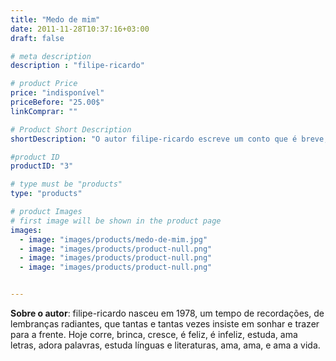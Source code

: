 ```yaml
---
title: "Medo de mim"
date: 2011-11-28T10:37:16+03:00
draft: false

# meta description
description : "filipe-ricardo"

# product Price
price: "indisponível"
priceBefore: "25.00$"
linkComprar: ""

# Product Short Description
shortDescription: "O autor filipe-ricardo escreve um conto que é breve, vagaroso, mas que por vezes tem o poder de nos dilacerar e ferir pela sua inocente verdade. Ele narra o corte brutal que a sociedade faz aos nossos sonhos, à nossa capacidade de fugir e sonhar. Como o autor escreve: Perdem-se os sonhos; perde-se a solidão perscrutante, e perdem-se as centelhas da vida. Francisca perdeu-se a si própria e perdeu tudo aquilo que a distinguia dos outros que tinha à sua volta. de vez. numa só vez. a terra engoliu-a."

#product ID
productID: "3"

# type must be "products"
type: "products"

# product Images
# first image will be shown in the product page
images:
  - image: "images/products/medo-de-mim.jpg"
  - image: "images/products/product-null.png"
  - image: "images/products/product-null.png"
  - image: "images/products/product-null.png"


---
```


**Sobre o autor**: filipe-ricardo nasceu em 1978, um tempo de recordações, de lembranças radiantes, que tantas e tantas vezes insiste em sonhar e trazer para a frente. Hoje corre, brinca, cresce, é feliz, é infeliz, estuda, ama letras, adora palavras, estuda línguas e literaturas, ama, ama, e ama a vida.